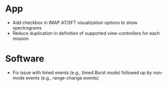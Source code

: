 # App

- Add checkbox in IMAP AT/SFT visualization options to show spectrograms
- Reduce duplication in definition of supported view-controllers for each mission

# Software

- Fix issue with timed events (e.g., timed Burst mode) followed up by non-mode events (e.g., range-change events)
